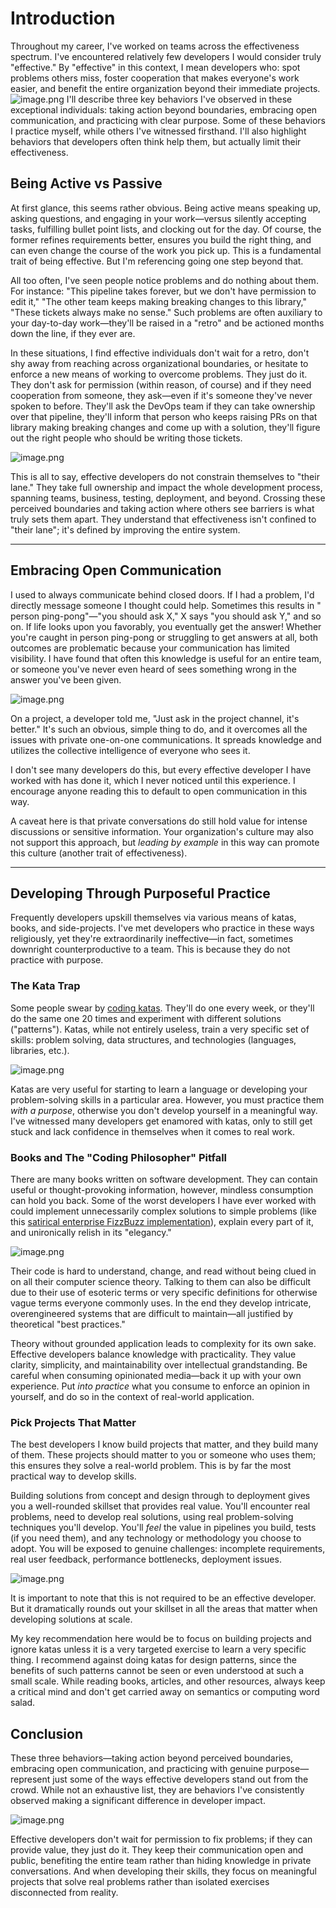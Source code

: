 # Introduction

Throughout my career, I've worked on teams across the effectiveness spectrum. I've encountered relatively few developers
I would consider truly "effective." By "effective" in this context, I mean developers who: spot problems others miss,
foster cooperation that makes everyone's work easier, and benefit the entire organization beyond their immediate
projects.
![image.png](https://supernotes-resources.s3.amazonaws.com/image-uploads/ad8d9101-ba2e-4ef2-8014-d86820705e29--image.png)
I'll describe three key behaviors I've observed in these exceptional individuals: taking action
beyond boundaries, embracing open communication, and practicing with clear purpose. Some of these behaviors I practice
myself, while others I've witnessed firsthand. I'll also highlight behaviors that developers often think help them, but
actually limit their effectiveness.

## Being Active vs Passive

At first glance, this seems rather obvious. Being active means speaking up, asking questions, and engaging in your
work—versus silently accepting tasks, fulfilling bullet point lists, and clocking out for the day. Of course, the former
refines requirements better, ensures you build the right thing, and can even change the course of the work you pick up.
This is a fundamental trait of being effective. But I'm referencing going one step beyond that.

All too often, I've seen people notice problems and do nothing about them. For instance: "This pipeline takes forever,
but we don't have permission to edit it," "The other team keeps making breaking changes to this library," "These tickets
always make no sense." Such problems are often auxiliary to your day-to-day work—they'll be raised in a "retro" and be
actioned months down the line, if they ever are.

In these situations, I find effective individuals don't wait for a retro, don't shy away from reaching across
organizational boundaries, or hesitate to enforce a new means of working to overcome problems. They just do it. They
don't ask for permission (within reason, of course) and if they need cooperation from someone, they ask—even if it's
someone they've never spoken to before. They'll ask the DevOps team if they can take ownership over that pipeline,
they'll inform that person who keeps raising PRs on that library making breaking changes and come up with a solution,
they'll figure out the right people who should be writing those tickets.

![image.png](https://supernotes-resources.s3.amazonaws.com/image-uploads/6eabf070-7e14-49ae-9523-dbc54a056a6b--image.png)

This is all to say, effective developers do not constrain themselves to "their lane." They take full ownership and
impact the whole development process, spanning teams, business, testing, deployment, and beyond. Crossing these
perceived boundaries and taking action where others see barriers is what truly sets them apart. They understand that
effectiveness isn't confined to "their lane"; it's defined by improving the entire system.

---

## Embracing Open Communication

I used to always communicate behind closed doors. If I had a problem, I'd directly message someone I thought could help.
Sometimes this results in " person ping-pong"—"you should ask X," X says "you should ask Y," and so on. If life looks
upon you favorably, you eventually get the answer! Whether you're caught in person ping-pong or struggling to get
answers at all, both outcomes are problematic because your communication has limited visibility. I have found that often
this knowledge is useful for an entire team, or someone you've never even heard of sees something wrong in the answer
you've been given.

![image.png](https://supernotes-resources.s3.amazonaws.com/image-uploads/295cecb9-e07c-4aec-9670-274372e01320--image.png)

On a project, a developer told me, "Just ask in the project channel, it's better." It's such an obvious, simple thing to
do, and it overcomes all the issues with private one-on-one communications. It spreads knowledge and utilizes the
collective intelligence of everyone who sees it.

I don't see many developers do this, but every effective developer I have worked with has done it, which I never noticed
until this experience. I encourage anyone reading this to default to open communication in this way.

A caveat here is that private conversations do still hold value for intense discussions or sensitive information. Your
organization's culture may also not support this approach, but _leading by example_ in this way can promote this
culture (another trait of effectiveness).

---

## Developing Through Purposeful Practice

Frequently developers upskill themselves via various means of katas, books,
and side-projects. I've met developers who practice in these ways religiously, yet they're extraordinarily
ineffective—in fact, sometimes downright counterproductive to a team. This is because they do not practice with purpose.

### The Kata Trap

Some people swear by [coding katas](http://codekata.com/).
They'll do one
every week, or they'll do the same one 20 times and experiment with different solutions ("patterns"). Katas, while not
entirely useless, train a very specific set of skills: problem solving, data structures, and technologies (languages,
libraries, etc.).

![image.png](https://supernotes-resources.s3.amazonaws.com/image-uploads/5a0ee6b8-5235-41d1-9f5c-c3a311d4eea9--image.png)

Katas are very useful for starting to learn a language or developing your problem-solving skills in a particular area.
However, you must practice them _with a purpose_, otherwise you don't develop yourself in a meaningful way. I've
witnessed many developers get enamored with katas, only to still get stuck and lack confidence in themselves when it
comes to real work.

### Books and The "Coding Philosopher" Pitfall

There are many books written on software development. They can contain useful or thought-provoking information, however,
mindless consumption can hold you back. Some of the worst developers I have ever worked with could implement
unnecessarily complex solutions to simple problems (like
this [satirical enterprise FizzBuzz implementation](https://github.com/EnterpriseQualityCoding/FizzBuzzEnterpriseEdition)),
explain every part of it, and unironically relish in its "elegancy."

![image.png](https://supernotes-resources.s3.amazonaws.com/image-uploads/d346d75c-245e-40c2-9f39-5bb0e9ecab5c--image.png)

Their code is hard to understand, change, and read without being clued in on all their computer science theory. Talking
to them can also be difficult due to their use of esoteric terms or very specific definitions for otherwise vague terms
everyone commonly uses. In the end they develop intricate, overengineered systems that are difficult to maintain—all
justified by theoretical "best practices."

Theory without grounded application leads to complexity for its own sake. Effective developers balance knowledge with
practicality. They value clarity, simplicity, and maintainability over intellectual grandstanding. Be careful when
consuming opinionated media—back it up with your own experience. Put _into practice_ what you consume to enforce an
opinion in yourself, and do so in the context of real-world application.

### Pick Projects That Matter

The best developers I know build projects that matter, and they build many of them. These projects should matter to you
or someone who uses them; this ensures they solve a real-world problem. This is by far the most practical way to develop
skills.

Building solutions from concept and design through to deployment gives you a well-rounded skillset that provides real
value. You'll encounter real problems, need to develop real solutions, using real problem-solving techniques you'll
develop. You'll _feel_ the value in pipelines you build, tests (if you need them), and any technology or methodology you
choose to adopt. You will be exposed to genuine challenges: incomplete requirements, real user feedback, performance
bottlenecks, deployment issues.

![image.png](https://supernotes-resources.s3.amazonaws.com/image-uploads/b16886bc-bdf9-4f05-98d9-a06afca28344--image.png)

It is important to note that this is not required to be an effective developer. But it dramatically rounds out your
skillset in all the areas that matter when developing solutions at scale.

My key recommendation here would be to focus on building projects and ignore katas unless it is a very targeted exercise
to learn a very specific thing. I recommend against doing katas for design patterns, since the benefits of such patterns
cannot be seen or even understood at such a small scale. While reading books, articles, and other resources, always keep
a critical mind and don't get carried away on semantics or computing word salad.

## Conclusion

These three behaviors—taking action beyond perceived boundaries, embracing open communication, and practicing with
genuine purpose—represent just some of the ways effective developers stand out from the crowd. While not an exhaustive
list, they are behaviors I've consistently observed making a significant difference in developer impact.

![image.png](https://supernotes-resources.s3.amazonaws.com/image-uploads/787d5982-c311-48bd-b852-0f9017a0e0e2--image.png)

Effective developers don't wait for permission to fix problems; if they can provide value, they just do it. They keep
their communication open and public, benefiting the entire team rather than hiding knowledge in private conversations.
And when developing their skills, they focus on meaningful projects that solve real problems rather than isolated
exercises disconnected from reality.